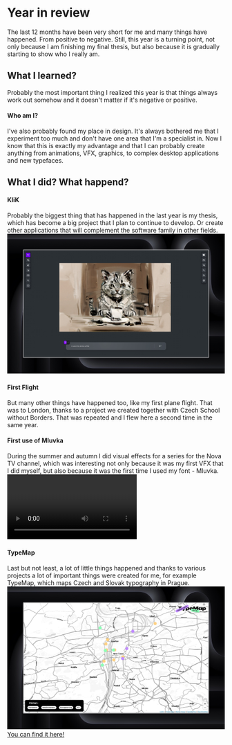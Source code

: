 # Year in review
The last 12 months have been very short for me and many things have happened. From positive to negative. Still, this year is a turning point, not only because I am finishing my final thesis, but also because it is gradually starting to show who I really am.

## What I learned?
Probably the most important thing I realized this year is that things always work out somehow and it doesn't matter if it's negative or positive. 
#### Who am I?
I've also probably found my place in design. It's always bothered me that I experiment too much and don't have one area that I'm a specialist in. Now I know that this is exactly my advantage and that I can probably create anything from animations, VFX, graphics, to complex desktop applications and new typefaces.

## What I did? What happend?

#### KliK
Probably the biggest thing that has happened in the last year is my thesis, which has become a big project that I plan to continue to develop. Or create other applications that will complement the software family in other fields.
![Screenshot of KliK](images/KliK_april.jpeg)

#### First Flight
But many other things have happened too, like my first plane flight. That was to London, thanks to a project we created together with Czech School without Borders. That was repeated and I flew here a second time in the same year.

#### First use of Mluvka
During the summer and autumn I did visual effects for a series for the Nova TV channel, which was interesting not only because it was my first VFX that I did myself, but also because it was the first time I used my font - Mluvka.
![Scene from TV show called Extraktori by TV Nova](../03-content-first/Video/EX_05_0091186_v01_01_portfolio.mp4)

#### TypeMap
Last but not least, a lot of little things happened and thanks to various projects a lot of important things were created for me, for example TypeMap, which maps Czech and Slovak typography in Prague.
![TypeMap](images/typemap.jpeg)
[You can find it here!](https://jirikrblich.github.io/TypeMap/)